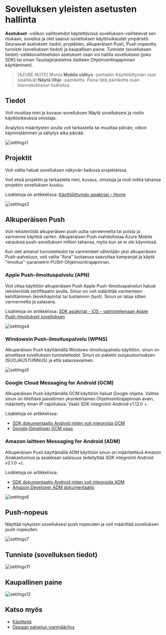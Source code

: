 <properties 
   pageTitle="Azure Mobile välitys käyttöliittymä - asetukset" 
   description="Opi hallitsemaan Yleiset asetukset-sovelluksen käyttäminen Azure Mobile välitys" 
   services="mobile-engagement" 
   documentationCenter="" 
   authors="piyushjo" 
   manager="dwrede" 
   editor=""/>

<tags
   ms.service="mobile-engagement"
   ms.devlang="na"
   ms.topic="article"
   ms.tgt_pltfrm="mobile-multiple"
   ms.workload="mobile" 
   ms.date="08/19/2016"
   ms.author="piyushjo"/>

# <a name="how-to-manage-the-global-settings-of-your-application"></a>Sovelluksen yleisten asetusten hallinta

**Asetukset** -valikon vaihtoehdot käytettävissä sovelluksen-vaihtelevat sen mukaan, sovellus ja olet saanut-sovelluksen käyttöoikeudet ympäristö. Seuraavat asetukset: tiedot, projektien, alkuperäisen Push, Push nopeutta, tunniste (sovelluksen tiedot) ja kaupallisen paine. Tunniste (sovelluksen tiedot)-valikkovaihtoehdon asetukset-osan voi hallita sovelluksesi (joko SDK) tai oman Taustajärjestelmä (laitteen Ohjelmointirajapinnan käyttäminen). 


>[AZURE.NOTE] Monta **Mobile välitys** -portaalin Käyttöliittymän osat sisältävät **Näytä Ohje** -painiketta. Paina tätä painiketta osan tilannekohtaiset lisätietoa.

## <a name="details"></a>Tiedot

Voit muuttaa nimi ja kuvaus-sovelluksen Näytä sovelluksesi ja roolin käyttöoikeuksia omistaja. 

Analytics määritysten avulla voit tarkastella tai muuttaa päivän, viikon käynnistäminen ja säilytys aika päivää.
 
  ![settings1][46]
 
## <a name="projects"></a>Projektit

Voit valita haluat sovelluksen näkyvän kaikissa projekteissa. 

Voit etsiä projektin ja tarkastella nimi, kuvaus, omistaja ja rooli mitkä tahansa projektin sovelluksen kuuluu.

Lisätietoja on artikkelissa: [Käyttöliittymän asiakirjat – Home][Link 13]
 
  ![settings3][48]

## <a name="native-push"></a>Alkuperäisen Push

Voit rekisteröidä alkuperäisen push uutta varmennetta tai poista ja varmenne käyttöä varten. Alkuperäisen Push mahdollistaa Azure Mobile varauksia push-sovelluksen milloin tahansa, myös kun se ei ole käynnissä. 

Kun olet antanut tunnistetiedot tai varmenteet vähintään yksi alkuperäisen Push-palveluun, voit valita "Aina" luotaessa saavuttaa kampanjat ja käytä "ilmoitus"-parametrin PUSH-Ohjelmointirajapinnan.



### <a name="apple-push-notification-service-apns"></a>Apple Push-ilmoituspalvelu (APN)

Voit ottaa käyttöön alkuperäisen Push Apple Push-Ilmoituspalvelun haluat rekisteröidä sertifikaatin avulla. Sinun on voit määrittää varmenteen kehittäminen (keskihajonta) tai tuotannon (tuot). Sinun on lataa sitten varmennetta ja salasana.

Lisätietoja on artikkelissa: [SDK asiakirjat - iOS - valmistelemaan Apple Push-ilmoitukset sovelluksen][Link 5]
 
![settings4][49]
 
### <a name="windows-push-notification-service-wpns"></a>Windowsin Push-ilmoituspalvelu (WPNS)

Alkuperäisen Push käyttämällä Windows-ilmoituspalvelu käyttöön, sinun on annettava sovelluksen tunnistetiedot. Sinun on paketin suojaustunnuksen (SUOJAUSTUNNUS) ja että salausavaimen.
 
![settings5][50]
 
### <a name="google-cloud-messaging-for-android-gcm"></a>Google Cloud Messaging for Android (GCM)

Alkuperäisen Push käyttämällä GCM käyttöön haluat Google ohjeita. Valitse sinun on liitettävä palvelimen yksinkertainen Ohjelmointirajapinnan avain, määritetty ilman IP-rajoituksia. Vaatii SDK integrointi Android v1.12.0 +.

Lisätietoja on artikkelissa: 

- [SDK dokumentaatio Android miten voit integroida GCM][Link 5]
- [Google-Developer GCM opas](http://developer.android.com/guide/google/gcm/gs.html)
 
### <a name="amazon-device-messaging-for-android-adm"></a>Amazon laitteen Messaging for Android (ADM)

Alkuperäisen Push käyttämällä ADM käyttöön sinun on määritettävä Amazon <OAuth credentials> Asiakastunnus ja asiakkaan salaisuus (edellyttää SDK integrointi Android v2.1.0 +).

Lisätietoja on artikkelissa: 

- [SDK dokumentaatio Android miten voit integroida ADM][Link 5]
- [Amazon Developer ADM dokumentaatio](https://developer.amazon.com/sdk/adm/credentials.html#Getting)
 
![settings6][51]

## <a name="push-speed"></a>Push-nopeus

Näyttää nykyisen sovelluksesi push nopeuden ja voit määrittää sovelluksen push nopeuden.
 
  ![settings7][52]

## <a name="tag-app-info"></a>Tunniste (sovelluksen tiedot)

![settings11][56]
  
## <a name="commercial-pressure"></a>Kaupallinen paine


![settings12][57]


## <a name="see-also"></a>Katso myös

- [Käsitteitä][Link 6]
- [Oppaan palvelun vianmääritys][Link 24]

 

<!--Image references-->
[1]: ./media/mobile-engagement-user-interface-navigation/navigation1.png
[2]: ./media/mobile-engagement-user-interface-home/home1.png
[3]: ./media/mobile-engagement-user-interface-home/home2.png
[4]: ./media/mobile-engagement-user-interface-home/home3.png
[5]: ./media/mobile-engagement-user-interface-home/home4.png
[6]: ./media/mobile-engagement-user-interface-home/home5.png
[7]: ./media/mobile-engagement-user-interface-my-account/myaccount1.png
[8]: ./media/mobile-engagement-user-interface-my-account/myaccount2.png
[9]: ./media/mobile-engagement-user-interface-my-account/myaccount3.png
[10]: ./media/mobile-engagement-user-interface-analytics/analytics1.png
[11]: ./media/mobile-engagement-user-interface-analytics/analytics2.png
[12]: ./media/mobile-engagement-user-interface-analytics/analytics3.png
[13]: ./media/mobile-engagement-user-interface-analytics/analytics4.png
[14]: ./media/mobile-engagement-user-interface-monitor/monitor1.png
[15]: ./media/mobile-engagement-user-interface-monitor/monitor2.png
[16]: ./media/mobile-engagement-user-interface-monitor/monitor3.png
[17]: ./media/mobile-engagement-user-interface-monitor/monitor4.png
[18]: ./media/mobile-engagement-user-interface-reach/reach1.png
[19]: ./media/mobile-engagement-user-interface-reach/reach2.png
[20]: ./media/mobile-engagement-user-interface-reach-campaign/Reach-Campaign1.png
[21]: ./media/mobile-engagement-user-interface-reach-campaign/Reach-Campaign2.png
[22]: ./media/mobile-engagement-user-interface-reach-campaign/Reach-Campaign3.png
[23]: ./media/mobile-engagement-user-interface-reach-campaign/Reach-Campaign4.png
[24]: ./media/mobile-engagement-user-interface-reach-campaign/Reach-Campaign5.png
[25]: ./media/mobile-engagement-user-interface-reach-campaign/Reach-Campaign6.png
[26]: ./media/mobile-engagement-user-interface-reach-campaign/Reach-Campaign7.png
[27]: ./media/mobile-engagement-user-interface-reach-campaign/Reach-Campaign8.png
[28]: ./media/mobile-engagement-user-interface-reach-campaign/Reach-Campaign9.png
[29]: ./media/mobile-engagement-user-interface-reach-criterion/Reach-Criterion1.png
[30]: ./media/mobile-engagement-user-interface-reach-content/Reach-Content1.png
[31]: ./media/mobile-engagement-user-interface-reach-content/Reach-Content2.png
[32]: ./media/mobile-engagement-user-interface-reach-content/Reach-Content3.png
[33]: ./media/mobile-engagement-user-interface-reach-content/Reach-Content4.png
[34]: ./media/mobile-engagement-user-interface-dashboard/dashboard1.png
[35]: ./media/mobile-engagement-user-interface-segments/segments1.png
[36]: ./media/mobile-engagement-user-interface-segments/segments2.png
[37]: ./media/mobile-engagement-user-interface-segments/segments3.png
[38]: ./media/mobile-engagement-user-interface-segments/segments4.png
[39]: ./media/mobile-engagement-user-interface-segments/segments5.png
[40]: ./media/mobile-engagement-user-interface-segments/segments6.png
[41]: ./media/mobile-engagement-user-interface-segments/segments7.png
[42]: ./media/mobile-engagement-user-interface-segments/segments8.png
[43]: ./media/mobile-engagement-user-interface-segments/segments9.png
[44]: ./media/mobile-engagement-user-interface-segments/segments10.png
[45]: ./media/mobile-engagement-user-interface-segments/segments11.png
[46]: ./media/mobile-engagement-user-interface-settings/settings1.png
[47]: ./media/mobile-engagement-user-interface-settings/settings2.png
[48]: ./media/mobile-engagement-user-interface-settings/settings3.png
[49]: ./media/mobile-engagement-user-interface-settings/settings4.png
[50]: ./media/mobile-engagement-user-interface-settings/settings5.png
[51]: ./media/mobile-engagement-user-interface-settings/settings6.png
[52]: ./media/mobile-engagement-user-interface-settings/settings7.png
[53]: ./media/mobile-engagement-user-interface-settings/settings8.png
[54]: ./media/mobile-engagement-user-interface-settings/settings9.png
[55]: ./media/mobile-engagement-user-interface-settings/settings10.png
[56]: ./media/mobile-engagement-user-interface-settings/settings11.png
[57]: ./media/mobile-engagement-user-interface-settings/settings12.png
[58]: ./media/mobile-engagement-user-interface-settings/settings13.png

<!--Link references-->
[Link 1]: mobile-engagement-user-interface.md
[Link 2]: mobile-engagement-troubleshooting-guide.md
[Link 3]: mobile-engagement-how-tos.md
[Link 4]: http://go.microsoft.com/fwlink/?LinkID=525553
[Link 5]: http://go.microsoft.com/fwlink/?LinkID=525554
[Link 6]: http://go.microsoft.com/fwlink/?LinkId=525555
[Link 7]: https://account.windowsazure.com/PreviewFeatures
[Link 8]: https://social.msdn.microsoft.com/Forums/azure/home?forum=azuremobileengagement
[Link 9]: http://azure.microsoft.com/services/mobile-engagement/
[Link 10]: http://azure.microsoft.com/documentation/services/mobile-engagement/
[Link 11]: http://azure.microsoft.com/pricing/details/mobile-engagement/
[Link 12]: mobile-engagement-user-interface-navigation.md
[Link 13]: mobile-engagement-user-interface-home.md
[Link 14]: mobile-engagement-user-interface-my-account.md
[Link 15]: mobile-engagement-user-interface-analytics.md
[Link 16]: mobile-engagement-user-interface-monitor.md
[Link 17]: mobile-engagement-user-interface-reach.md
[Link 18]: mobile-engagement-user-interface-segments.md
[Link 19]: mobile-engagement-user-interface-dashboard.md
[Link 20]: mobile-engagement-user-interface-settings.md
[Link 21]: mobile-engagement-troubleshooting-guide-analytics.md
[Link 22]: mobile-engagement-troubleshooting-guide-apis.md
[Link 23]: mobile-engagement-troubleshooting-guide-push-reach.md
[Link 24]: mobile-engagement-troubleshooting-guide-service.md
[Link 25]: mobile-engagement-troubleshooting-guide-sdk.md
[Link 26]: mobile-engagement-troubleshooting-guide-sr-info.md
[Link 27]: ../mobile-engagement-how-tos-first-push.md
[Link 28]: ../mobile-engagement-how-tos-test-campaign.md
[Link 29]: ../mobile-engagement-how-tos-personalize-push.md
[Link 30]: ../mobile-engagement-how-tos-differentiate-push.md
[Link 31]: ../mobile-engagement-how-tos-schedule-campaign.md
[Link 32]: ../mobile-engagement-how-tos-text-view.md
[Link 33]: ../mobile-engagement-how-tos-web-view.md
 
